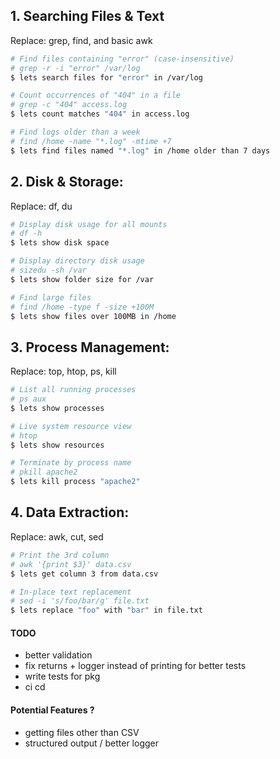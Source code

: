 ## 1. Searching Files & Text
Replace: grep, find, and basic awk

```sh
# Find files containing "error" (case-insensitive)
# grep -r -i "error" /var/log
$ lets search files for "error" in /var/log	

# Count occurrences of "404" in a file 
# grep -c "404" access.log
$ lets count matches "404" in access.log	

# Find logs older than a week	
# find /home -name "*.log" -mtime +7
$ lets find files named "*.log" in /home older than 7 days	
```

## 2. Disk & Storage:
Replace: df, du

```sh
# Display disk usage for all mounts	
# df -h
$ lets show disk space	

# Display directory disk usage
# sizedu -sh /var
$ lets show folder size for /var

# Find large files	
# find /home -type f -size +100M
$ lets show files over 100MB in /home	
```

## 3. Process Management:
Replace: top, htop, ps, kill

```sh
# List all running processes	
# ps aux
$ lets show processes	

# Live system resource view	
# htop
$ lets show resources	

# Terminate by process name	
# pkill apache2
$ lets kill process "apache2"	
```

## 4. Data Extraction:
Replace: awk, cut, sed

```sh
# Print the 3rd column	
# awk '{print $3}' data.csv
$ lets get column 3 from data.csv	

# In-place text replacement	
# sed -i 's/foo/bar/g' file.txt
$ lets replace "foo" with "bar" in file.txt	
```


#### TODO
<!-- * manuall test all commands
    - search done
    - disk done 
    - proc done
    - io -->
<!-- * handle errors and panic properly  -->
* better validation
* fix returns + logger instead of printing for better tests
* write tests for pkg
* ci cd 

#### Potential Features ? 
* getting files other than CSV
* structured output / better logger